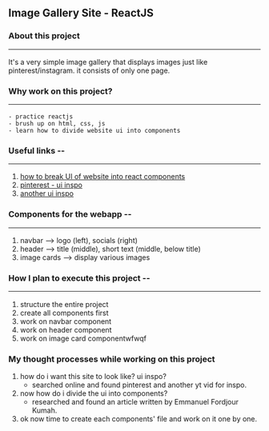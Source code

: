 ## Image Gallery Site - ReactJS

### About this project <hr>
It's a very simple image gallery that displays images just like pinterest/instagram. it consists of only one page.

### Why work on this project? <hr>
    - practice reactjs
    - brush up on html, css, js
    - learn how to divide website ui into components

### Useful links -- <hr>
1. [how to break UI of website into react components](https://dev.to/efkumah/how-to-break-the-ui-of-any-website-into-react-components-10lc)
2. [pinterest - ui inspo](https://www.pinterest.com/marvinraj77/lofi/)
3. [another ui inspo](https://www.youtube.com/watch?v=vUe91uOx7R0)

### Components for the webapp -- <hr>
1. navbar --> logo (left), socials (right)
2. header --> title (middle), short text (middle, below title)
3. image cards --> display various images

### How I plan to execute this project -- <hr>
1. structure the entire project
2. create all components first
2. work on navbar component
3. work on header component
4. work on image card componentwfwqf

### My thought processes while working on this project
1. how do i want this site to look like? ui inspo?
    - searched online and found pinterest and another yt vid for inspo.
2. now how do i divide the ui into components?
    - researched and found an article written by Emmanuel Fordjour Kumah.
3. ok now time to create each components' file and work on it one by one.  